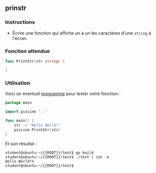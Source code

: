 ## prinstr

### Instructions

-   Écrire une fonction qui affiche un à un les caractères d'une `string` à l'écran.

### Fonction attendue

```go
func PrintStr(str string) {

}
```

### Utilisation

Voici un éventuel [programme](TODO-LINK) pour tester votre fonction :

```go
package main

import piscine ".."

func main() {
	str := "Hello World!"
	piscine.PrintStr(str)
}
```

Et son résultat :

```console
student@ubuntu:~/{{ROOT}}/test$ go build
student@ubuntu:~/{{ROOT}}/test$ ./test | cat -e
Hello World!%
student@ubuntu:~/{{ROOT}}/test$
```

